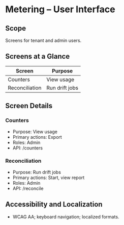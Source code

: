 # Metering – User Interface

## Scope
Screens for tenant and admin users.

## Screens at a Glance
| Screen | Purpose |
|---|---|
| Counters | View usage |
| Reconciliation | Run drift jobs |

## Screen Details
### Counters
- Purpose: View usage
- Primary actions: Export
- Roles: Admin
- API: /counters

### Reconciliation
- Purpose: Run drift jobs
- Primary actions: Start, view report
- Roles: Admin
- API: /reconcile

## Accessibility and Localization
- WCAG AA; keyboard navigation; localized formats.
